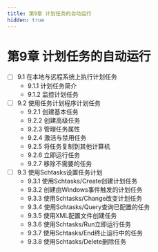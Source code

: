 ```yaml
---
title: 第9章 计划任务的自动运行
hidden: true
---
```


# 第9章 计划任务的自动运行

- [ ] 9.1 在本地与远程系统上执行计划任务
  - 9.1.1 计划任务简介
  - 9.1.2 监控计划任务
- [ ] 9.2 使用任务计划程序计划任务
  - 9.2.1 创建基本任务
  - 9.2.2 创建高级任务
  - 9.2.3 管理任务属性
  - 9.2.4 激活与禁用任务
  - 9.2.5 将任务复制到其他计算机
  - 9.2.6 立即运行任务
  - 9.2.7 移除不需要的任务
- [ ] 9.3 使用Schtasks设置任务计划
  - 9.3.1 使用Schtasks/Create创建计划任务
  - 9.3.2 创建由Windows事件触发的计划任务
  - 9.3.3 使用Schtasks/Change改变计划任务
  - 9.3.4 使用Schtasks/Query查询已配置的任务
  - 9.3.5 使用XML配置文件创建任务
  - 9.3.6 使用Schtasks/Run立即运行任务
  - 9.3.7 使用Schtasks/End终止运行中的任务
  - 9.3.8 使用Schtasks/Delete删除任务
